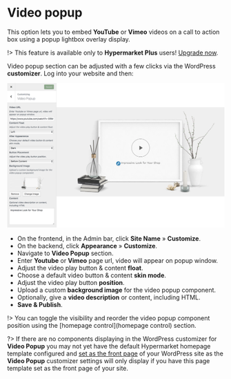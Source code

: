 # Video popup

This option lets you to embed **YouTube** or **Vimeo** videos on a call to action box using a popup lightbox overlay display.

!> This feature is available only to **Hypermarket Plus** users! [Upgrade now](https://www.mypreview.one).

Video popup section can be adjusted with a few clicks via the WordPress **customizer**. Log into your website and then:

![Video popup](img/video-popup.png)

* On the frontend, in the Admin bar, click **Site Name** » **Customize**.
* On the backend, click **Appearance** » **Customize**.
* Navigate to **Video Popup** section.
* Enter **Youtube** or **Vimeo** page url, video will appear on popup window.
* Adjust the video play button & content **float**.
* Choose a default video button & content **skin mode**.
* Adjust the video play button **position**.
* Upload a custom **background image** for the video popup component.
* Optionally, give a **video description** or content, including HTML.
* **Save & Publish**.

!> You can toggle the visibility and reorder the video popup component position using the [homepage control](homepage control) section.

?> If there are no components displaying in the WordPress customizer for **Video Popup** you may not yet have the default Hypermarket homepage template configured and [set as the front page](setup-homepage-template) of your WordPress site as the **Video Popup** customizer settings will only display if you have this page template set as the front page of your site. 
